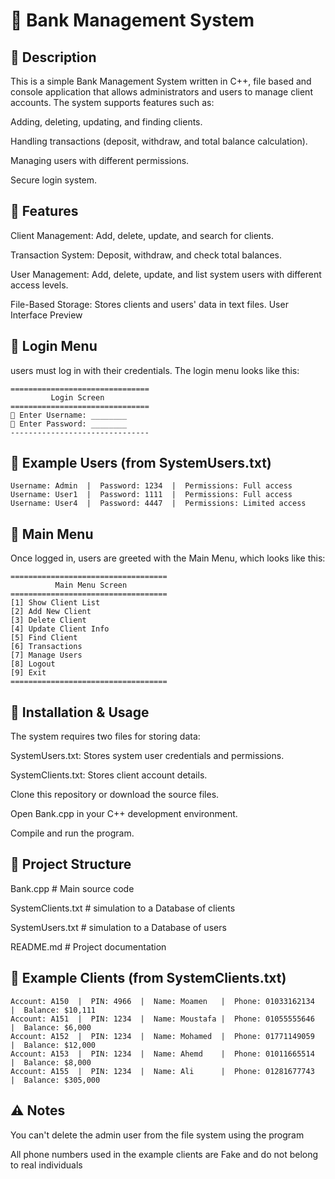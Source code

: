 # 🏦 Bank Management System

## 📌 Description

This is a simple Bank Management System written in C++, file based and console application that allows administrators and users to manage client accounts. The system supports features such as:

 Adding, deleting, updating, and finding clients.

 Handling transactions (deposit, withdraw, and total balance calculation).

 Managing users with different permissions.

 Secure login system.

## 📌 Features

 Client Management: Add, delete, update, and search for clients.

 Transaction System: Deposit, withdraw, and check total balances.

 User Management: Add, delete, update, and list system users with different access levels.

 File-Based Storage: Stores clients and users' data in text files.
 User Interface Preview
## 📌 Login Menu

users must log in with their credentials. The login menu looks like this:
~~~
===============================
         Login Screen      
===============================
👤 Enter Username: ________
🔑 Enter Password: ________
-------------------------------
~~~

## 📌 Example Users (from SystemUsers.txt)
~~~
Username: Admin  |  Password: 1234  |  Permissions: Full access  
Username: User1  |  Password: 1111  |  Permissions: Full access  
Username: User4  |  Password: 4447  |  Permissions: Limited access  
~~~
## 📌 Main Menu

Once logged in, users are greeted with the Main Menu, which looks like this:
~~~
===================================
          Main Menu Screen
===================================
[1] Show Client List  
[2] Add New Client  
[3] Delete Client  
[4] Update Client Info  
[5] Find Client  
[6] Transactions  
[7] Manage Users  
[8] Logout  
[9] Exit  
===================================
~~~

## 📌 Installation & Usage

The system requires two files for storing data:

SystemUsers.txt: Stores system user credentials and permissions.

SystemClients.txt: Stores client account details.

Clone this repository or download the source files.

Open Bank.cpp in your C++ development environment.

Compile and run the program.

## 📌 Project Structure

  Bank.cpp                # Main source code
  
  SystemClients.txt       # simulation to a Database of clients
  
  SystemUsers.txt         # simulation to a Database of users
  
  README.md               # Project documentation
  

 ## 📌 Example Clients (from SystemClients.txt)
 ~~~
 Account: A150  |  PIN: 4966  |  Name: Moamen   |  Phone: 01033162134  |  Balance: $10,111
 Account: A151  |  PIN: 1234  |  Name: Moustafa |  Phone: 01055555646  |  Balance: $6,000
 Account: A152  |  PIN: 1234  |  Name: Mohamed  |  Phone: 01771149059  |  Balance: $12,000
 Account: A153  |  PIN: 1234  |  Name: Ahemd    |  Phone: 01011665514  |  Balance: $8,000
 Account: A155  |  PIN: 1234  |  Name: Ali      |  Phone: 01281677743  |  Balance: $305,000
~~~
## ⚠️ Notes
You can't delete the admin user from the file system using the program

All phone numbers used in the example clients are Fake and do not belong to real individuals
